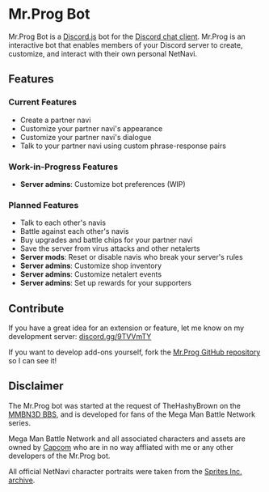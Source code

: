 # Mr.Prog Bot

Mr.Prog Bot is a [Discord.js](https://discord.js.org/ "Check out the Discord.js API") bot for the [Discord chat client](https://discordapp.com/ "Check out the Discord App website"). Mr.Prog is an interactive bot that enables members of your Discord server to create, customize, and interact with their own personal NetNavi.

## Features

### Current Features

* Create a partner navi
* Customize your partner navi's appearance
* Customize your partner navi's dialogue
* Talk to your partner navi using custom phrase-response pairs

### Work-in-Progress Features

* __Server admins__: Customize bot preferences (WIP)

### Planned Features

* Talk to each other's navis
* Battle against each other's navis
* Buy upgrades and battle chips for your partner navi
* Save the server from virus attacks and other netalerts
* __Server mods__: Reset or disable navis who break your server's rules
* __Server admins__: Customize shop inventory
* __Server admins__: Customize netalert events
* __Server admins__: Set up rewards for your supporters

## Contribute

If you have a great idea for an extension or feature, let me know on my development server: [discord.gg/9TVVmTY](/discord.gg/9TVVmTY "Join our Discord server")

If you want to develop add-ons yourself, fork the [Mr.Prog GitHub repository](https://github.com/Warped2713/mrprog/ "Go to the GitHub repository for Mr.Prog bot") so I can see it!


## Disclaimer

The Mr.Prog bot was started at the request of TheHashyBrown on the [MMBN3D BBS](http://discord.gg/hY3VyBP "Join the MMBN3D Discord server"), and is developed for fans of the Mega Man Battle Network series.  

Mega Man Battle Network and all associated characters and assets are owned by [Capcom](http://megaman.capcom.com/ "Go to Capcom's official Mega Man website") who are in no way affliated with me or any other developers of the Mr.Prog bot.  

All official NetNavi character portraits were taken from the [Sprites Inc. archive](http://www.sprites-inc.co.uk/sprite.php?local=/EXE/ "Check out the Sprites Inc archive of MMBN sprites").
